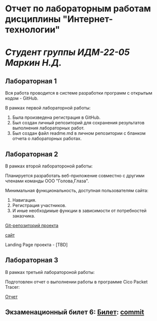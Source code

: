 # Отчет по лабораторным работам дисциплины "Интернет-технологии"
 # ___Студент группы ИДМ-22-05 Маркин Н.Д.___
 ## Лабораторная 1

Вся работа проводится в системе разработки программ с открытым кодом - GitHub.

В рамках первой лабораторной работы:

1. Была произведена регистрация в GitHub.
2. Был создан личный репозиторий для сохранения результатов выполнения лабораторных работ.
3. Был создан файл readme.md в личном репозитории с бланком отчета о лабораторных работах.

## Лабораторная 2

В рамках второй лаборатороной работы:

Планируется разработать веб-приложение совместно с другими членами команды ООО "Голова,Глаза".

Минимальная функциональность, доступная пользователям сайта:

1. Навигация.
2. Регистрация участников.
3. И иные необходимые функции в зависимости от потребностей заказчика.

 [Git-репозиторий проекта](https://github.com/MarkinNikita/aboba) 
 
 [сайт](https://aboba-git-main-markinnikita.vercel.app) 

Landing Page проекта - [TBD]

## Лабораторная 3

В рамках третьей лаборатороной работы:

Подготовлен отчет о выполнении работы в программе Cico Packet Tracer:

[Отчет](https://docs.google.com/document/d/1MXkx5OnNbrDOvScKbgKaxxiPgp3-GZzg/edit?usp=sharing&ouid=101144389843389099333&rtpof=true&sd=true)

## Экзаменационный билет 6: [Билет](https://github.com/stankin/inet-2022/wiki/exam21): [commit](https://github.com/stankin/inet-2022/wiki/exam21/_compare/9b8c002b37605e08ca57cc33e2ca276b117a6a01...8c40b35752bb17f97f3bce62fc807a3526759c97)
